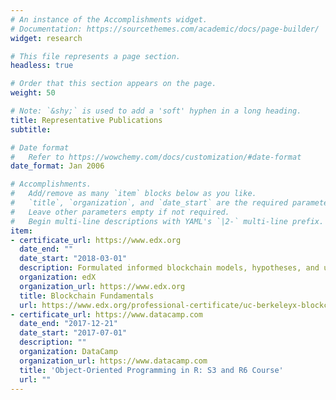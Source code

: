 ```yaml
---
# An instance of the Accomplishments widget.
# Documentation: https://sourcethemes.com/academic/docs/page-builder/
widget: research

# This file represents a page section.
headless: true

# Order that this section appears on the page.
weight: 50

# Note: `&shy;` is used to add a 'soft' hyphen in a long heading.
title: Representative Publications
subtitle:

# Date format
#   Refer to https://wowchemy.com/docs/customization/#date-format
date_format: Jan 2006

# Accomplishments.
#   Add/remove as many `item` blocks below as you like.
#   `title`, `organization`, and `date_start` are the required parameters.
#   Leave other parameters empty if not required.
#   Begin multi-line descriptions with YAML's `|2-` multi-line prefix.
item:
- certificate_url: https://www.edx.org
  date_end: ""
  date_start: "2018-03-01"
  description: Formulated informed blockchain models, hypotheses, and use cases.
  organization: edX
  organization_url: https://www.edx.org
  title: Blockchain Fundamentals
  url: https://www.edx.org/professional-certificate/uc-berkeleyx-blockchain-fundamentals
- certificate_url: https://www.datacamp.com
  date_end: "2017-12-21"
  date_start: "2017-07-01"
  description: ""
  organization: DataCamp
  organization_url: https://www.datacamp.com
  title: 'Object-Oriented Programming in R: S3 and R6 Course'
  url: ""
---
```

